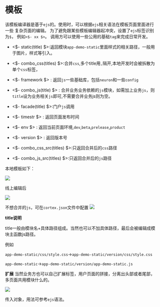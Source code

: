 # 模板

该模板编译器是基于`ejs`的。使用时，可以根据`ejs`相关语法在模板页面里面进行一些 复杂页面的编辑。
为了避免跟某些模板编辑器起冲突，设置了`ejs`标签识别为`$`，
例如`<$- xx $>`。
调用方可以使用一些公用的基础`tag`来完成日常开发。

- <$- static(title) $>:返回模块`app-demo-static`里面样式的相关路径，一般用于图片，样式等引入。
	
- <$- combo_css(titles) $>:合并`css`,多个title用`,`隔开,本地开发时会被拆散为单个`css`标签，
 
- <$- framework $> :  返回`js`一些基础库，包括`neuron`和一些`config`

- <$- combo_js(title) $> : 合并业务业务依赖的`js`模块，如需加上业务`js`，则`title`设为业务相关`js`即可,不需要合并业务js则为空。

- <$- facade(title) $>:门户`js`调用

- <$- timestr $> : 返回页面发布时间

- <$- env $> : 返回当前页面环境,`dev`,`beta`,`prelease`,`product`

- <$- version $> : 返回版本号

- <$- combo_css_src(titles) $>:只返回合并后的`css`路径

- <$- combo_js_src(titles) $>:只返回合并后的`js`路径

本地模板如下：

<img src="/images/1-2.png"/>

线上编辑后

<img src="/images/1-3.png"/>


不想合并的`js`，可在`cortex.json`文件中配置
<img src="/images/8-6.png"/>

**title说明**

title一般由模块名+具体路径组成。当然也可以不加具体路径，最后会被编辑成模
块主函数js路径。

例如

`app-demo-static/css/style.css`->`app-demo-static/version/css/style.css`

`app-demo-static`->`app-demo-static/version/app-demo-static.js`

**扩展**
当然业务方也可以自己扩展标签，用户页面的拼接，分离出头部或者尾部，多页面共用模块什么的。

<img src="/images/1-4.png"/>

传入对象，用法可参考`ejs`语法。


